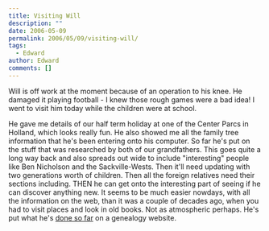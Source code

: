 ```yaml
---
title: Visiting Will
description: ""
date: 2006-05-09
permalink: 2006/05/09/visiting-will/
tags:
  - Edward
author: Edward
comments: []
---
```


Will is off work at the moment because of an operation to his knee. He
damaged it playing football - I knew those rough games were a bad idea!
I went to visit him today while the children were at school.

He gave me details of our half term holiday at one of the Center Parcs
in Holland, which looks really fun. He also showed me all the family
tree information that he\'s been entering onto his computer. So far
he\'s put on the stuff that was researched by both of our grandfathers.
This goes quite a long way back and also spreads out wide to include
\"interesting\" people like Ben Nicholson and the Sackville-Wests. Then
it\'ll need updating with two generations worth of children. Then all
the foreign relatives need their sections including. THEN he can get
onto the interesting part of seeing if he can discover anything new. It
seems to be much easier nowdays, with all the information on the web,
than it was a couple of decades ago, when you had to visit places and
look in old books. Not as atmospheric perhaps. He\'s put what he\'s
[done so far][1] on a genealogy website.



[1]: https://familytreemaker.genealogy.com/users/a/n/d/William-Andrews-West-Yorkshire/index.html
